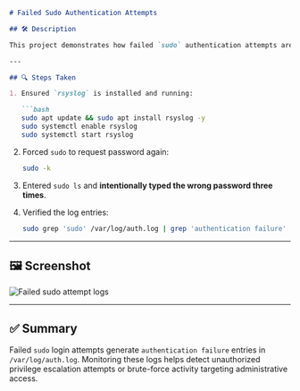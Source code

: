 ````markdown
# Failed Sudo Authentication Attempts

## 🛠 Description

This project demonstrates how failed `sudo` authentication attempts are logged in Linux via `/var/log/auth.log`. Such events are critical in detecting brute-force or unauthorized access attempts on a system.

---

## 🔍 Steps Taken

1. Ensured `rsyslog` is installed and running:

   ```bash
   sudo apt update && sudo apt install rsyslog -y
   sudo systemctl enable rsyslog
   sudo systemctl start rsyslog
````

2. Forced `sudo` to request password again:

   ```bash
   sudo -k
   ```

3. Entered `sudo ls` and **intentionally typed the wrong password three times**.

4. Verified the log entries:

   ```bash
   sudo grep 'sudo' /var/log/auth.log | grep 'authentication failure' | tail -n 20
   ```

---

## 🖼 Screenshot

![Failed sudo attempt logs](screenshot.png)

---

## ✅ Summary

Failed `sudo` login attempts generate `authentication failure` entries in `/var/log/auth.log`. Monitoring these logs helps detect unauthorized privilege escalation attempts or brute-force activity targeting administrative access.

```
```
